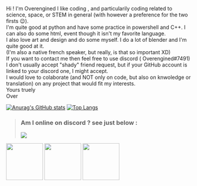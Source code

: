 Hi ! I'm Overengined
I like coding , and particularily coding related to science, space, or STEM in general (with however a preference for the two firsts 😉). <br />
I'm quite good at python and have some practice in powershell and C++. I can also do some html, event though it isn't my favorite language. <br />
I also love art and design and do some myself. I do a lot of blender and I'm quite good at it. <br />
(I'm also a native french speaker, but really, is that so important XD) <br />
If you want to contact me then feel free to use discord ( Overengined#7491) I don't usually accept "shady" friend request, but if your GitHub account is linked to your discord one, I might accept. <br />
I would love to colaborate (and NOT only on code, but also on knwoledge or translation) on any project that would fit my interests. <br /> 
Yours truely <br />
Over <br />

[![Anurag's GitHub stats](https://github-readme-stats.vercel.app/api?username=Hyperengined&show_icons=true&theme=react)](https://github.com/anuraghazra/github-readme-stats)
[![Top Langs](https://github-readme-stats.vercel.app/api/top-langs/?username=Hyperengined&layout=compact&theme=react)](https://github.com/anuraghazra/github-readme-stats)
<br />
> ### Am I online on discord ? see just below : <br />
> <img src="https://discord.c99.nl/widget/theme-1/713064556242665624.png" >
<img src=https://download.blender.org/branding/community/blender_community_badge_white.png width=100> <img src=https://isocpp.org/assets/images/cpp_logo.png width=100> <img src=https://upload.wikimedia.org/wikipedia/commons/thumb/c/c3/Python-logo-notext.svg/165px-Python-logo-notext.svg.png width=100>
<!---
Hyperengined/Hyperengined is a ✨ special ✨ repository because its `README.md` (this file) appears on your GitHub profile.
You can click the Preview link to take a look at your changes.
--->
